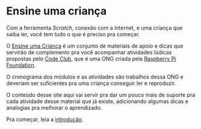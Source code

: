 # Ensine uma criança

Com a ferramenta *Scratch*, conexão com a internet, e uma criança que saiba ler, você tem tudo o que é preciso pra começar.

O [Ensine uma Criança](https://www.ensineumacrianca.com.br) é um conjunto de materiais de apoio e dicas que servirão de complemento pra você acompanhar atividades lúdicas propostas pelo [Code Club](https://projects.raspberrypi.org/en/codeclub), que é uma ONG criada pela [Raspberry Pi Foundation](https://www.raspberrypi.org/).

O cronograma dos módulos e as atividades são trabalhos dessa ONG e deveriam ser suficientes pra uma criança conseguir ler e reproduzir.

O conteúdo desse site aqui vai servir pra dar um pouco mais de suporte pra cada atividade desse material que já existe, adicionando algumas dicas e analogias pra melhorar o aprendizado.

Pra começar, leia a [introdução](./material/introducao.md).
